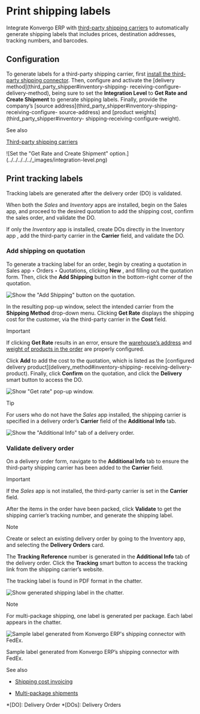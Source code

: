 # Print shipping labels

Integrate Konvergo ERP with [third-party shipping carriers](third_party_shipper)
to automatically generate shipping labels that includes prices, destination
addresses, tracking numbers, and barcodes.

## Configuration

To generate labels for a third-party shipping carrier, first [install the
third-party shipping connector](third_party_shipper). Then, configure and
activate the [delivery method](third_party_shipper#inventory-shipping-
receiving-configure-delivery-method), being sure to set the **Integration
Level** to **Get Rate and Create Shipment** to generate shipping labels.
Finally, provide the company’s [source
address](third_party_shipper#inventory-shipping-receiving-configure-
source-address) and [product weights](third_party_shipper#inventory-
shipping-receiving-configure-weight).

<div class="alert alert-secondary">
<p class="alert-title">
See also</p><p><a href="third_party_shipper">Third-party shipping carriers</a></p>
</div> ![Set the "Get Rate and Create Shipment"
option.](../../../../../_images/integration-level.png)

## Print tracking labels

Tracking labels are generated after the delivery order (DO) is validated.

When both the _Sales_ and _Inventory_ apps are installed, begin on the Sales
app, and proceed to the desired quotation to add the shipping cost, confirm
the sales order, and validate the DO.

If only the _Inventory_ app is installed, create DOs directly in the Inventory
app , add the third-party carrier in the **Carrier** field, and validate the
DO.

### Add shipping on quotation

To generate a tracking label for an order, begin by creating a quotation in
Sales app ‣ Orders ‣ Quotations, clicking **New** , and filling out the
quotation form. Then, click the **Add Shipping** button in the bottom-right
corner of the quotation.

![Show the "Add Shipping" button on the
quotation.](../../../../../_images/add-shipping-button.png)

In the resulting pop-up window, select the intended carrier from the
**Shipping Method** drop-down menu. Clicking **Get Rate** displays the
shipping cost for the customer, via the third-party carrier in the **Cost**
field.

<div class="alert alert-warning">
<p class="alert-title">
Important</p><p>If clicking <b>Get Rate</b> results in an error, ensure the <a href="third_party_shipper#inventory-shipping-receiving-configure-source-address"><span class="std std-ref">warehouse’s address</span></a> and <a href="third_party_shipper#inventory-shipping-receiving-configure-weight"><span class="std std-ref">weight of products in the
order</span></a> are properly configured.</p>
</div>

Click **Add** to add the cost to the quotation, which is listed as the
[configured delivery product](delivery_method#inventory-shipping-
receiving-delivery-product). Finally, click **Confirm** on the quotation, and
click the **Delivery** smart button to access the DO.

![Show "Get rate" pop-up window.](../../../../../_images/get-rate.png)
<div class="alert alert-info">
<p class="alert-title">
Tip</p><p>For users who do not have the <em>Sales</em> app installed, the shipping carrier is specified in a
delivery order’s <b>Carrier</b> field of the <b>Additional Info</b> tab.</p>
<img alt='Show the "Additional Info" tab of a delivery order.' class="align-center" src="../../../../../_images/additional-info-tab.png"/>
</div>

### Validate delivery order

On a delivery order form, navigate to the **Additional Info** tab to ensure
the third-party shipping carrier has been added to the **Carrier** field.

<div class="alert alert-warning">
<p class="alert-title">
Important</p><p>If the <em>Sales</em> app is not installed, the third-party carrier is set in the <b>Carrier</b>
field.</p>
</div>

After the items in the order have been packed, click **Validate** to get the
shipping carrier’s tracking number, and generate the shipping label.

<div class="alert alert-primary">
<p class="alert-title">
Note</p><p>Create or select an existing delivery order by going to the Inventory app, and
selecting the <b>Delivery Orders</b> card.</p>
</div>

The **Tracking Reference** number is generated in the **Additional Info** tab
of the delivery order. Click the **Tracking** smart button to access the
tracking link from the shipping carrier’s website.

The tracking label is found in PDF format in the chatter.

![Show generated shipping label in the
chatter.](../../../../../_images/shipping-label.png) <div class="alert alert-primary">
<p class="alert-title">
Note</p><p>For multi-package shipping, one label is generated per package. Each label appears in the
chatter.</p>
</div>

![Sample label generated from Konvergo ERP's shipping connector with
FedEx.](../../../../../_images/sample-label.png)

Sample label generated from Konvergo ERP’s shipping connector with FedEx.

<div class="alert alert-secondary">
<p class="alert-title">
See also</p><ul>
<li><p><a href="../advanced_operations_shipping/invoicing">Shipping cost invoicing</a></p></li>
<li><p><a href="../advanced_operations_shipping/multipack">Multi-package shipments</a></p></li>
</ul>
</div>

  *[DO]: Delivery Order
  *[DOs]: Delivery Orders

